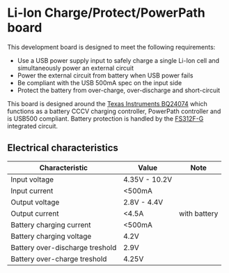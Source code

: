 # Li-Ion Charge/Protect/PowerPath board
This development board is designed to meet the following requirements:
* Use a USB power supply input to safely charge a single Li-Ion cell and simultaneously power an external circuit
* Power the external circuit from battery when USB power fails
* Be compliant with the USB 500mA spec on the input side
* Protect the battery from over-charge, over-discharge and short-circuit

This board is designed around the [Texas Instruments BQ24074](https://www.ti.com/product/BQ24074) which functions as a battery CCCV charging controller, PowerPath controller and is USB500 compliant. Battery protection is handled by the  [FS312F-G](https://ic-fortune.com/upload/Download/FS312F-G-DS-12_EN.pdf) integrated circuit.

## Electrical characteristics
Characteristic | Value | Note
-------------- | ------| ----
Input voltage | 4.35V - 10.2V | 
Input current | <500mA | 
Output voltage | 2.8V - 4.4V | 
Output current | <4.5A | with battery
Battery charging current | <500mA | 
Battery charging voltage | 4.2V | 
Battery over-discharge treshold | 2.9V | 
Battery over-charge treshold | 4.25V | 
